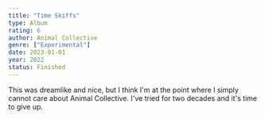 ```yaml
---
title: "Time Skiffs"
type: Album
rating: 6
author: Animal Collective
genre: ["Experimental"]
date: 2023-01-01
year: 2022
status: Finished
---
```


This was dreamlike and nice, but I think I'm at the point where I simply cannot care about Animal Collective. I've tried for two decades and it's time to give up.

